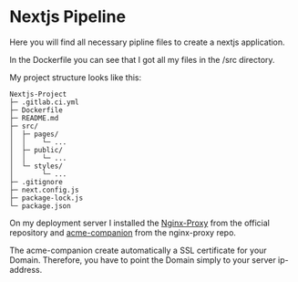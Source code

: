 # Nextjs Pipeline

Here you will find all necessary pipline files to create a nextjs application.

In the Dockerfile you can see that I got all my files in the /src directory.

My project structure looks like this:

```
Nextjs-Project
├─ .gitlab.ci.yml
├─ Dockerfile
├─ README.md
├─ src/
│  ├─ pages/
│  │    └─ ...
│  ├─ public/
│  │    └─ ...
│  └─ styles/
│       └─ ...
├─ .gitignore
├─ next.config.js
├─ package-lock.js
└─ package.json
```

On my deployment server I installed the [Nginx-Proxy](https://github.com/nginx-proxy/nginx-proxy) from the official repository and [acme-companion](https://github.com/nginx-proxy/acme-companion) from the nginx-proxy repo.

The acme-companion create automatically a SSL certificate for your Domain. Therefore, you have to point the Domain simply to your server ip-address.